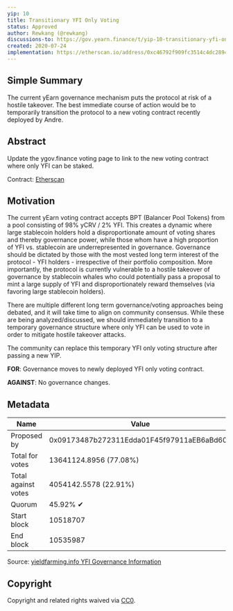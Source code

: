 ```yaml
---
yip: 10
title: Transitionary YFI Only Voting
status: Approved
author: Rewkang (@rewkang)
discussions-to: https://gov.yearn.finance/t/yip-10-transitionary-yfi-only-voting/481
created: 2020-07-24
implementation: https://etherscan.io/address/0xc46792f909fc3514c4dc2894ccc1f536413dba6e
---
```


## Simple Summary
<!--"If you can't explain it simply, you don't understand it well enough." Simply describe the outcome the proposed changes intends to achieve. This should be non-technical and accessible to a casual community member.-->
The current yEarn governance mechanism puts the protocol at risk of a hostile takeover. The best immediate course of action would be to temporarily transition the protocol to a new voting contract recently deployed by Andre.

## Abstract
<!--A short (~200 word) description of the proposed change, the abstract should clearly describe the proposed change. This is what *will* be done if the YIP is implemented, not *why* it should be done or *how* it will be done. If the YIP proposes deploying a new contract, write, "we propose to deploy a new contract that will do x".-->
Update the ygov.finance voting page to link to the new voting contract where only YFI can be staked.

Contract: [Etherscan](https://etherscan.io/address/0xad7e09665caa3404d9c6525d5997a10fc6c12cfe)

## Motivation
<!--This is the problem statement. This is the *why* of the YIP. It should clearly explain *why* the current state of the protocol is inadequate.  It is critical that you explain *why* the change is needed, if the YIP proposes changing how something is calculated, you must address *why* the current calculation is innaccurate or wrong. This is not the place to describe how the YIP will address the issue!-->
The current yEarn voting contract accepts BPT (Balancer Pool Tokens) from a pool consisting of 98% yCRV / 2% YFI. This creates a dynamic where large stablecoin holders hold a disproportionate amount of voting shares and thereby governance power, while those whom have a high proportion of YFI vs. stablecoin are underrepresented in governance. Governance should be dictated by those with the most vested long term interest of the protocol - YFI holders - irrespective of their portfolio composition. More importantly, the protocol is currently vulnerable to a hostile takeover of governance by stablecoin whales who could potentially pass a proposal to mint a large supply of YFI and disproportionately reward themselves (via favoring large stablecoin holders).

There are multiple different long term governance/voting approaches being debated, and it will take time to align on community consensus. While these are being analyzed/discussed, we should immediately transition to a temporary governance structure where only YFI can be used to vote in order to mitigate hostile takeover attacks.

The community can replace this temporary YFI only voting structure after passing a new YIP.

**FOR**: Governance moves to newly deployed YFI only voting contract.

**AGAINST**: No governance changes.

## Metadata

| Name                | Value                                      |
|---------------------|--------------------------------------------|
| Proposed by         | 0x09173487b272311Edda01F45f97911aEB6aBd602 |
| Total for votes     | 13641124.8956 (77.08%)                     |
| Total against votes | 4054142.5578 (22.91%)                      |
| Quorum              | 45.92% ✔                                   |
| Start block         | 10518707                                   |
| End block           | 10535987                                   |

Source: [yieldfarming.info YFI Governance Information](https://yieldfarming.info/yearn/vote/)

## Copyright
Copyright and related rights waived via [CC0](https://creativecommons.org/publicdomain/zero/1.0/).
